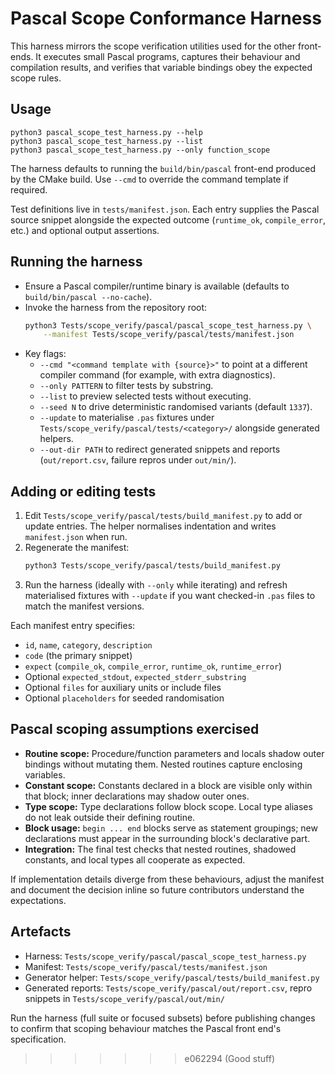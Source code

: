 # Pascal Scope Conformance Harness

This harness mirrors the scope verification utilities used for the other
front-ends.  It executes small Pascal programs, captures their behaviour and
compilation results, and verifies that variable bindings obey the expected
scope rules.

## Usage

```
python3 pascal_scope_test_harness.py --help
python3 pascal_scope_test_harness.py --list
python3 pascal_scope_test_harness.py --only function_scope
```

The harness defaults to running the `build/bin/pascal` front-end produced by the
CMake build.  Use `--cmd` to override the command template if required.

Test definitions live in `tests/manifest.json`.  Each entry supplies the
Pascal source snippet alongside the expected outcome (`runtime_ok`,
`compile_error`, etc.) and optional output assertions.

## Running the harness

- Ensure a Pascal compiler/runtime binary is available (defaults to
  `build/bin/pascal --no-cache`).
- Invoke the harness from the repository root:
  ```sh
  python3 Tests/scope_verify/pascal/pascal_scope_test_harness.py \
      --manifest Tests/scope_verify/pascal/tests/manifest.json
  ```
- Key flags:
  - `--cmd "<command template with {source}>"` to point at a different
    compiler command (for example, with extra diagnostics).
  - `--only PATTERN` to filter tests by substring.
  - `--list` to preview selected tests without executing.
  - `--seed N` to drive deterministic randomised variants (default `1337`).
  - `--update` to materialise `.pas` fixtures under
    `Tests/scope_verify/pascal/tests/<category>/` alongside generated helpers.
  - `--out-dir PATH` to redirect generated snippets and reports
    (`out/report.csv`, failure repros under `out/min/`).

## Adding or editing tests

1. Edit `Tests/scope_verify/pascal/tests/build_manifest.py` to add or update entries.
   The helper normalises indentation and writes `manifest.json` when run.
2. Regenerate the manifest:
   ```sh
   python3 Tests/scope_verify/pascal/tests/build_manifest.py
   ```
3. Run the harness (ideally with `--only` while iterating) and refresh
   materialised fixtures with `--update` if you want checked-in `.pas` files to
   match the manifest versions.

Each manifest entry specifies:
- `id`, `name`, `category`, `description`
- `code` (the primary snippet)
- `expect` (`compile_ok`, `compile_error`, `runtime_ok`, `runtime_error`)
- Optional `expected_stdout`, `expected_stderr_substring`
- Optional `files` for auxiliary units or include files
- Optional `placeholders` for seeded randomisation

## Pascal scoping assumptions exercised

- **Routine scope:** Procedure/function parameters and locals shadow outer
  bindings without mutating them. Nested routines capture enclosing variables.
- **Constant scope:** Constants declared in a block are visible only within that
  block; inner declarations may shadow outer ones.
- **Type scope:** Type declarations follow block scope. Local type aliases do
  not leak outside their defining routine.
- **Block usage:** `begin ... end` blocks serve as statement groupings; new
  declarations must appear in the surrounding block's declarative part.
- **Integration:** The final test checks that nested routines, shadowed
  constants, and local types all cooperate as expected.

If implementation details diverge from these behaviours, adjust the manifest and
document the decision inline so future contributors understand the expectations.

## Artefacts

- Harness: `Tests/scope_verify/pascal/pascal_scope_test_harness.py`
- Manifest: `Tests/scope_verify/pascal/tests/manifest.json`
- Generator helper: `Tests/scope_verify/pascal/tests/build_manifest.py`
- Generated reports: `Tests/scope_verify/pascal/out/report.csv`, repro snippets in
  `Tests/scope_verify/pascal/out/min/`

Run the harness (full suite or focused subsets) before publishing changes to
confirm that scoping behaviour matches the Pascal front end's specification.
>>>>>>> e062294 (Good stuff)
